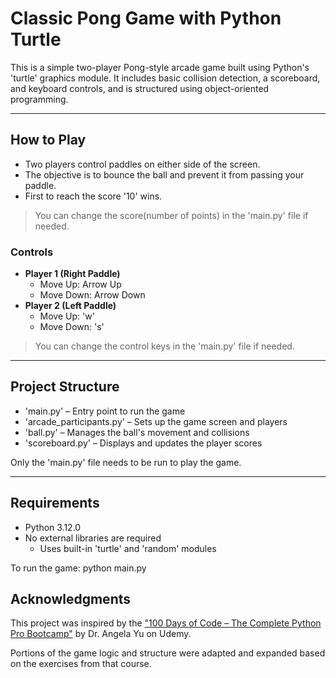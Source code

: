 # Classic Pong Game with Python Turtle

This is a simple two-player Pong-style arcade game built using Python's 'turtle' graphics module. It includes basic collision detection, a scoreboard, and keyboard controls, and is structured using object-oriented programming.

---

## How to Play

- Two players control paddles on either side of the screen.
- The objective is to bounce the ball and prevent it from passing your paddle.
- First to reach the score '10' wins.

> You can change the score(number of points) in the 'main.py' file if needed.

### Controls

- **Player 1 (Right Paddle)**
  - Move Up: Arrow Up
  - Move Down: Arrow Down
- **Player 2 (Left Paddle)**
  - Move Up: 'w'
  - Move Down: 's'

> You can change the control keys in the 'main.py' file if needed.

---

## Project Structure

- 'main.py' – Entry point to run the game
- 'arcade_participants.py' – Sets up the game screen and players
- 'ball.py' – Manages the ball's movement and collisions
- 'scoreboard.py' – Displays and updates the player scores

Only the 'main.py' file needs to be run to play the game.

---

## Requirements

- Python 3.12.0
- No external libraries are required
  - Uses built-in 'turtle' and 'random' modules

To run the game: python main.py

## Acknowledgments

This project was inspired by the ["100 Days of Code – The Complete Python Pro Bootcamp"](https://www.udemy.com/course/100-days-of-code/) by Dr. Angela Yu on Udemy.

Portions of the game logic and structure were adapted and expanded based on the exercises from that course.
